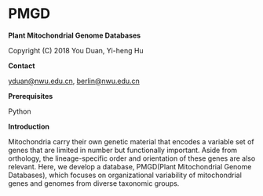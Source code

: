 # PMGD
**Plant Mitochondrial Genome Databases**

Copyright (C) 2018 You Duan, Yi-heng Hu

**Contact**

yduan@nwu.edu.cn, berlin@nwu.edu.cn

**Prerequisites**

Python

**Introduction**

Mitochondria carry their own genetic material that encodes a variable set of genes that are limited in number but functionally important. Aside from orthology, the lineage-specific order and orientation of these genes are also relevant. Here, we develop a database, PMGD(Plant Mitochondrial Genome Databases), which focuses on organizational variability of mitochondrial genes and genomes from diverse taxonomic groups. 